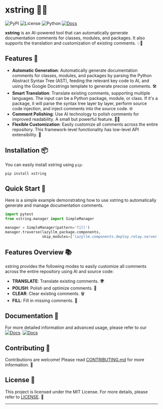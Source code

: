 

# xstring 🚀✨

![PyPI](https://img.shields.io/pypi/v/xstring)
![License](https://img.shields.io/pypi/l/xstring)
![Python](https://img.shields.io/pypi/pyversions/xstring)
[![Docs](https://img.shields.io/badge/docs-view%20online-blue)](https://nmhjklnm.github.io/xstring/)

**xstring** is an AI-powered tool that can automatically generate documentation comments for classes, modules, and packages. It also supports the translation and customization of existing comments. 💡📝

## Features 🌟

- **Automatic Generation**: Automatically generate documentation comments for classes, modules, and packages by parsing the Python Abstract Syntax Tree (AST), feeding the relevant key code to AI, and using the Google Docstrings template to generate precise comments. 🛠️
- **Smart Translation**: Translate existing comments, supporting multiple languages. The input can be a Python package, module, or class. If it's a package, it will parse the syntax tree layer by layer, perform source code injection, and inject comments into the source code. 🌐
- **Comment Polishing**: Use AI technology to polish comments for improved readability. A small but powerful feature. 📖✨
- **Flexible Customization**: Easily customize all comments across the entire repository. This framework-level functionality has low-level API extensibility. 🔧

## Installation 📦

You can easily install xstring using `pip`:

```sh
pip install xstring
```

## Quick Start 🚀

Here is a simple example demonstrating how to use xstring to automatically generate and manage documentation comments.

```python
import pytest
from xstring.manager import SimpleManager

manager = SimpleManager(pattern='fill')
manager.traverse(lazyllm_package.components, 
                 skip_modules=['lazyllm.components.deploy.relay.server'])
```

## Features Overview 📚

xstring provides the following modes to easily customize all comments across the entire repository using AI and source code:

- **TRANSLATE**: Translate existing comments. 🌍
- **POLISH**: Polish and optimize comments. 💅
- **CLEAR**: Clear existing comments. 🗑️
- **FILL**: Fill in missing comments. 📝

## Documentation 📖

For more detailed information and advanced usage, please refer to our [![Docs](https://img.shields.io/badge/docs-view%20online-blue)](https://nmhjklnm.github.io/xstring/). [![Docs](https://img.shields.io/badge/docs-view%20online-blue)](https://nmhjklnm.github.io/xstring/)
## Contributing 🌟

Contributions are welcome! Please read [CONTRIBUTING.md](CONTRIBUTING.md) for more information. 💖

## License 📄

This project is licensed under the MIT License. For more details, please refer to [LICENSE](LICENSE). 📝

---

